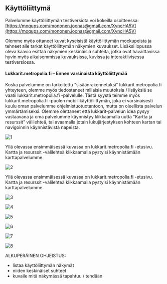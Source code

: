 ## Käyttöliittymä
Palvelumme käyttöliittymän testiversiota voi kokeilla osoitteessa: [https://moqups.com/mononen.joonas@gmail.com/XyncHA5V](https://moqups.com/mononen.joonas@gmail.com/XyncHA5V)

Olemme myös ottaneet kuvat kyseisistä käyttöliittymän mockupeista ja tehneet alle tarkat käyttöliittymän näkymien kuvaukset. Lisäksi lopussa oleva kaavio esittää näkymien keskinäisiä suhteita, jotka ovat havaittavissa hyvin myös aikaisemmissa kuvauksissa, kuvissa ja interaktiivisessa testiversiossa.

#### Lukkarit.metropolia.fi – Ennen varsinaista käyttöliittymää
Koska palvelumme on tarkoitettu "sisäänrakennetuksi" lukkarit.metropolia.fi yhteyteen, olemme myös tiedostaneet millaisia muutoksia / lisäyksiä se vaatii lukkarit.metropolia.fi -palvelulle. Tästä syystä teimme myös lukkarit.metropolia.fi -puolen mobiilikäyttöliittymän, joka ei varsinaisesti kuulu oman palvelumme ohjelmistuotuotantoon, mutta on oleellista palvelun ymmärtämiseksi. Olemme olettaneet että lukkarit-palvelun idea pysyy vastaavana ja oma palvelumme käynnistyy klikkaamalla uutta "Kartta ja resurssit" välilehteä, tai avaamalla jotain lukujärjestyksen kohteen kartan tai navigoinnin käynnistävistä napeista.

![1](http://users.metropolia.fi/~joonasmo/ohtu/1.png)

Yllä olevassa ensimmäisessä kuvassa on lukkarit.metropolia.fi -etusivu. Kartta ja resurssit -välilehteä klikkaamalla pystyisi käynnistämään karttapalvelumme.

![2](http://users.metropolia.fi/~joonasmo/ohtu/2.png)

Yllä olevassa ensimmäisessä kuvassa on lukkarit.metropolia.fi -etusivu. Kartta ja resurssit -välilehteä klikkaamalla pystyisi käynnistämään karttapalvelumme.

![3](http://users.metropolia.fi/~joonasmo/ohtu/3.png)

![4](http://users.metropolia.fi/~joonasmo/ohtu/4.png)

![5](http://users.metropolia.fi/~joonasmo/ohtu/5.png)

![6](http://users.metropolia.fi/~joonasmo/ohtu/6.png)

![7](http://users.metropolia.fi/~joonasmo/ohtu/7.png)

![8](http://users.metropolia.fi/~joonasmo/ohtu/8.png)


ALKUPERÄINEN OHJEISTUS:
* listaa käyttöliittymän näkymät
* niiden keskinäiset suhteet
* kuvaile mitä näkymässä tapahtuu / tehdään

